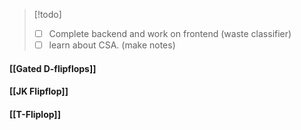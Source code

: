 >[!todo] 
>- [ ] Complete backend and work on frontend (waste classifier)
>- [ ] learn about CSA. (make notes)

#### [[Gated D-flipflops]]
#### [[JK Flipflop]]
#### [[T-Fliplop]]